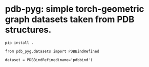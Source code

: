 # pdb-pyg: simple torch-geometric graph datasets taken from PDB structures. 

```
pip install .
```

```
from pdb_pyg.datasets import PDBBindRefined

dataset = PDBBindRefined(name='pdbbind')
```
